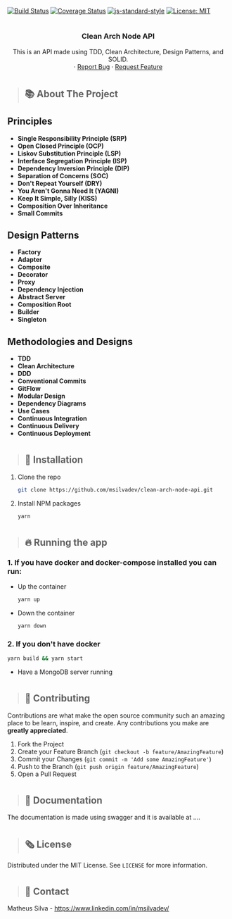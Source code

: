 [![Build Status](https://travis-ci.com/lucfersan/clean-node-api.svg?branch=main)](https://travis-ci.com/lucfersan/clean-node-api)
[![Coverage Status](https://coveralls.io/repos/github/lucfersan/clean-node-api/badge.svg)](https://coveralls.io/github/lucfersan/clean-node-api)
[![js-standard-style](https://img.shields.io/badge/code%20style-standard-brightgreen.svg)](http://standardjs.com)
[![License: MIT](https://img.shields.io/badge/License-MIT-yellow.svg)](https://opensource.org/licenses/MIT)

#

<p align="center">
  <h3 align="center">Clean Arch Node API</h3>

  <p align="center">
    This is an API made using TDD, Clean Architecture, Design Patterns, and SOLID.
    <br />
    ·
    <a href="https://github.com/msilvadev/clean-arch-node-api/issues">Report Bug</a>
    ·
    <a href="https://github.com/msilvadev/clean-arch-node-api/issues">Request Feature</a>
  </p>
</p>

#

#

> ## 📚 About The Project

## Principles

- **Single Responsibility Principle (SRP)**
- **Open Closed Principle (OCP)**
- **Liskov Substitution Principle (LSP)**
- **Interface Segregation Principle (ISP)**
- **Dependency Inversion Principle (DIP)**
- **Separation of Concerns (SOC)**
- **Don't Repeat Yourself (DRY)**
- **You Aren't Gonna Need It (YAGNI)**
- **Keep It Simple, Silly (KISS)**
- **Composition Over Inheritance**
- **Small Commits**

## Design Patterns

- **Factory**
- **Adapter**
- **Composite**
- **Decorator**
- **Proxy**
- **Dependency Injection**
- **Abstract Server**
- **Composition Root**
- **Builder**
- **Singleton**

## Methodologies and Designs

- **TDD**
- **Clean Architecture**
- **DDD**
- **Conventional Commits**
- **GitFlow**
- **Modular Design**
- **Dependency Diagrams**
- **Use Cases**
- **Continuous Integration**
- **Continuous Delivery**
- **Continuous Deployment**

#

> ## 🚀 Installation

1. Clone the repo
   ```sh
   git clone https://github.com/msilvadev/clean-arch-node-api.git
   ```
2. Install NPM packages
   ```sh
   yarn
   ```

#

> ## 🔥 Running the app

### 1. If you have docker and docker-compose installed you can run:

- Up the container
  ```sh
  yarn up
  ```
- Down the container
  ```sh
  yarn down
  ```

### 2. If you don't have docker

```sh
yarn build && yarn start
```

- Have a MongoDB server running

#

> ## 🤝 Contributing

Contributions are what make the open source community such an amazing place to be learn, inspire, and create. Any contributions you make are **greatly appreciated**.

1. Fork the Project
2. Create your Feature Branch (`git checkout -b feature/AmazingFeature`)
3. Commit your Changes (`git commit -m 'Add some AmazingFeature'`)
4. Push to the Branch (`git push origin feature/AmazingFeature`)
5. Open a Pull Request

#

> ## 📑 Documentation

The documentation is made using swagger and it is available at ....

#

> ## 🗞️ License

Distributed under the MIT License. See `LICENSE` for more information.

#

> ## 📧 Contact

Matheus Silva - https://www.linkedin.com/in/msilvadev/
